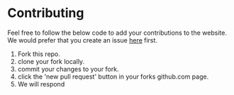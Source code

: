 # Contributing

Feel free to follow the below code to add your contributions to the website. We
would prefer that you create an issue [here](https://github.com/coder-forge/website/issues)
first.

1. Fork this repo.
2. clone your fork locally.
3. commit your changes to your fork.
4. click the 'new pull request' button in your forks github.com page.
5. We will respond
